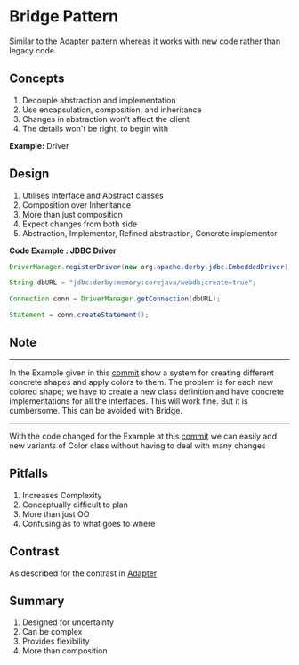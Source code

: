 # Bridge Pattern

Similar to the Adapter pattern whereas it works with new code rather than legacy code

## Concepts
1. Decouple abstraction and implementation
2. Use encapsulation, composition, and inheritance
3. Changes in abstraction won't affect the client
4. The details won't be right, to begin with

**Example:** Driver

## Design
1. Utilises Interface and Abstract classes
2. Composition over Inheritance
3. More than just composition
4. Expect changes from both side
5. Abstraction, Implementor, Refined abstraction, Concrete implementor

**Code Example : JDBC Driver**
```java
DriverManager.registerDriver(new org.apache.derby.jdbc.EmbeddedDriver);

String dbURL = "jdbc:derby:memory:corejava/webdb;create=true";

Connection conn = DriverManager.getConnection(dbURL);

Statement = conn.createStatement();
```

## Note
___
In the Example given in this [commit]() show a system for creating different concrete shapes and apply colors to them. The problem is for each new colored shape; we have to create a new class definition and have concrete implementations for all the interfaces. This will work fine. But it is cumbersome. This can be avoided with Bridge.
___

With the code changed for the Example at this [commit]() we can easily add new variants of Color class without having to deal with many changes

## Pitfalls
1. Increases Complexity
2. Conceptually difficult to plan
3. More than just OO
4. Confusing as to what goes to where

## Contrast
As described for the contrast in [Adapter]()

## Summary
1. Designed for uncertainty
2. Can be complex
3. Provides flexibility
4. More than composition